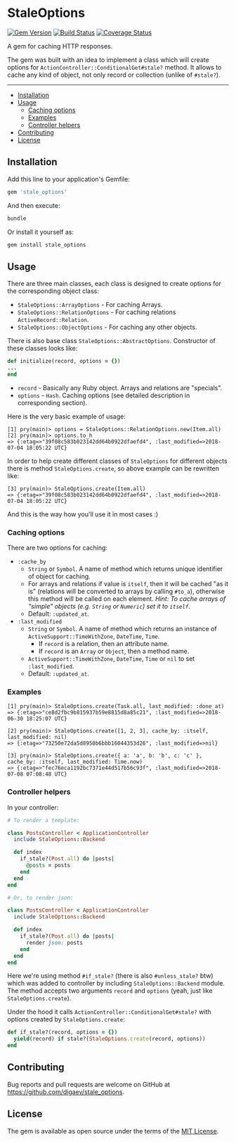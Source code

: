 # StaleOptions

[![Gem Version](https://badge.fury.io/rb/stale_options.svg)](https://badge.fury.io/rb/stale_options)
[![Build Status](https://travis-ci.org/digaev/stale_options.svg?branch=master)](https://travis-ci.org/digaev/stale_options) [![Coverage Status](https://coveralls.io/repos/github/digaev/stale_options/badge.svg?branch=master)](https://coveralls.io/github/digaev/stale_options?branch=master)

A gem for caching HTTP responses.

The gem was built with an idea to implement a class which will create options for `ActionController::ConditionalGet#stale?` method. It allows to cache any kind of object, not only record or collection (unlike of `#stale?`).

___

* [Installation](#installation)
* [Usage](#usage)
  * [Caching options](#caching-options)
  * [Examples](#examples)
  * [Controller helpers](#controller-helpers)
* [Contributing](#contributing)
* [License](#license)

## Installation

Add this line to your application's Gemfile:

```ruby
gem 'stale_options'
```

And then execute:

```sh
bundle
```

Or install it yourself as:

```sh
gem install stale_options
```

## Usage

There are three main classes, each class is designed to create options for the corresponding object class:

* `StaleOptions::ArrayOptions` - For caching Arrays.
* `StaleOptions::RelationOptions` - For caching relations `ActiveRecord::Relation`.
* `StaleOptions::ObjectOptions` - For caching any other objects.

There is also base class `StaleOptions::AbstractOptions`. Constructor of these classes looks like:

```ruby
def initialize(record, options = {})
...
end
```

* `record` - Basically any Ruby object. Arrays and relations are "specials".
* `options` - `Hash`. Caching options (see detailed description in corresponding section).

Here is the very basic example of usage:

```
[1] pry(main)> options = StaleOptions::RelationOptions.new(Item.all)
[2] pry(main)> options.to_h
=> {:etag=>"39f08c583b023142dd64b0922dfaefd4", :last_modified=>2018-07-04 18:05:22 UTC}
```

In order to help create different classes of `StaleOptions` for different objects there is method `StaleOptions.create`, so above example can be rewritten like:

```
[3] pry(main)> StaleOptions.create(Item.all)
=> {:etag=>"39f08c583b023142dd64b0922dfaefd4", :last_modified=>2018-07-04 18:05:22 UTC}
```

And this is the way how you'll use it in most cases :)

### Caching options

There are two options for caching:

* `:cache_by`
  * `String` or `Symbol`. A name of method which returns unique identifier of object for caching.
  * For arrays and relations if value is `itself`, then it will be cached "as it is" (relations will be converted to arrays by calling `#to_a`), otherwise this method will be called on each element. *Hint: To cache arrays of "simple" objects (e.g. `String` or `Numeric`) set it to `itself`*.
  * Default: `:updated_at`.
* `:last_modified`
  * `String` or `Symbol`. A name of method which returns an instance of `ActiveSupport::TimeWithZone`, `DateTime`, `Time`.
    * If `record` is a relation, then an attribute name.
    * If `record` is an `Array` or `Object`, then a method name.
  * `ActiveSupport::TimeWithZone`, `DateTime`, `Time` or `nil` to set `:last_modified`.
  * Default: `:updated_at`.

### Examples

```
[1] pry(main)> StaleOptions.create(Task.all, last_modified: :done_at)
=> {:etag=>"ce8d2fbc9b815937b59e8815d8a85c21", :last_modified=>2018-06-30 18:25:07 UTC}

[2] pry(main)> StaleOptions.create([1, 2, 3], cache_by: :itself, last_modified: nil)
=> {:etag=>"73250e72da5d8950b6bbb16044353d26", :last_modified=>nil}

[3] pry(main)> StaleOptions.create({ a: 'a', b: 'b', c: 'c' }, cache_by: :itself, last_modified: Time.now)
=> {:etag=>"fec76eca1192bc7371e44d517b56c93f", :last_modified=>2018-07-08 07:08:48 UTC}
```

### Controller helpers

In your controller:

```ruby
# To render a template:

class PostsController < ApplicationController
  include StaleOptions::Backend

  def index
    if_stale?(Post.all) do |posts|
      @posts = posts
    end
  end
end

# Or, to render json:

class PostsController < ApplicationController
  include StaleOptions::Backend

  def index
    if_stale?(Post.all) do |posts|
      render json: posts
    end
  end
end
```

Here we're using method `#if_stale?` (there is also `#unless_stale?` btw) which was added to controller by including `StaleOptions::Backend` module. The method accepts two arguments `record` and `options` (yeah, just like `StaleOptions.create`).

Under the hood it calls `ActionController::ConditionalGet#stale?` with options created by `StaleOptions.create`:

```ruby
def if_stale?(record, options = {})
  yield(record) if stale?(StaleOptions.create(record, options))
end
```

## Contributing

Bug reports and pull requests are welcome on GitHub at https://github.com/digaev/stale_options.

## License

The gem is available as open source under the terms of the [MIT License](https://opensource.org/licenses/MIT).

